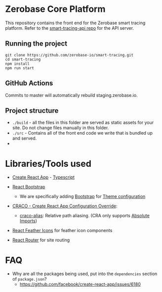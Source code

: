 # Zerobase Core Platform

This repository contains the front end for the Zerobase smart tracing platform. Refer to the [smart-tracing-api repo](https://github.com/zerobase-io/smart-tracing-api) for the API server.

## Running the project

    git clone https://github.com/zerobase-io/smart-tracing.git
    cd smart-tracing
    npm install
    npm run start

## GitHub Actions

Commits to master will automatically rebuild staging.zerobase.io.

## Project structure

- `./build` - all the files in this folder are served as static assets for your site. Do not change files manually in this folder.
- `./src` - Contains all of the front end code we write that is bundled up and served.
- 

# Libraries/Tools used

* [Create React App](https://github.com/facebook/create-react-app/issues/6180) - [Typescript](https://create-react-app.dev/docs/adding-typescript#getting-started-with-typescript-and-react)

* [React Bootstrap](https://react-bootstrap.github.io/getting-started/introduction/)
    * We are specifically adding [Bootstrap](https://getbootstrap.com/docs/4.5/getting-started/introduction/) for [Theme configuration](https://getbootstrap.com/docs/4.5/getting-started/theming/)

* [CRACO - Create React App Configuration Override](https://www.npmjs.com/package/@craco/craco):
    * [craco-alias](https://github.com/risenforces/craco-alias): Relative path aliasing. (CRA only supports [Absolute Imports](https://create-react-app.dev/docs/importing-a-component/#absolute-imports))

* [React Feather Icons](https://github.com/feathericons/react-feather) for feather icon components

* [React Router](https://reactrouter.com/web/guides/quick-start) for site routing

# FAQ
* Why are all the packages being used, put into the `dependencies` section of `package.json`?
    * https://github.com/facebook/create-react-app/issues/6180